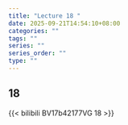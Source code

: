 ```yaml
---
title: "Lecture 18 "
date: 2025-09-21T14:54:10+08:00
categories: ""
tags: ""
series: ""
series_order: ""
type: ""
---
```


## 18

{{< bilibili BV17b42177VG 18 >}}


